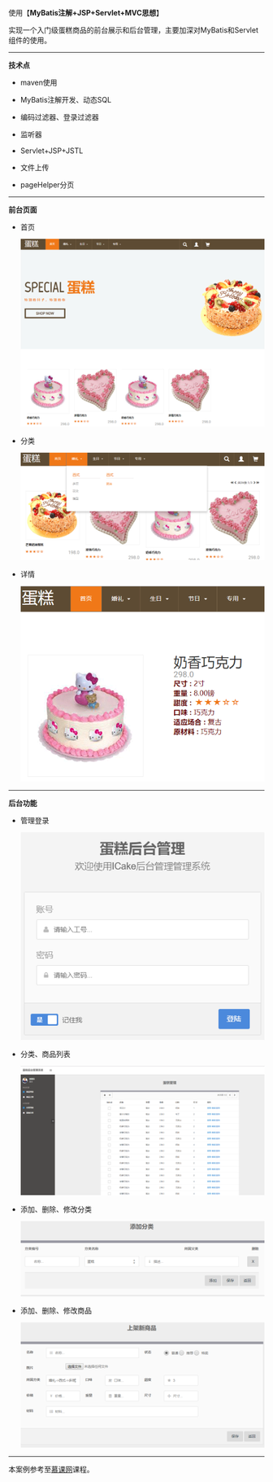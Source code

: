 使用【**MyBatis注解+JSP+Servlet+MVC思想**】

实现一个入门级蛋糕商品的前台展示和后台管理，主要加深对MyBatis和Servlet组件的使用。

------

**技术点**

- maven使用

- MyBatis注解开发、动态SQL

- 编码过滤器、登录过滤器

- 监听器

- Servlet+JSP+JSTL

- 文件上传

- pageHelper分页

------

**前台页面**

- 首页

  ![index-page](https://raw.githubusercontent.com/MaJesTySA/JavaWeb/master/img/Cake_Product_Management/CPM_index_page.png)

- 分类

  ![category](https://raw.githubusercontent.com/MaJesTySA/JavaWeb/master/img/Cake_Product_Management/CPM_catagory2.png)

- 详情

  ![detail](https://raw.githubusercontent.com/MaJesTySA/JavaWeb/master/img/Cake_Product_Management/CPM_detail.png)

------

**后台功能**


- 管理登录

  ![admin-login](https://raw.githubusercontent.com/MaJesTySA/JavaWeb/master/img/Cake_Product_Management/CPM_admin_login.png)

- 分类、商品列表

  ![cake-list](https://raw.githubusercontent.com/MaJesTySA/JavaWeb/master/img/Cake_Product_Management/CPM_admin_cakeList.png)

- 添加、删除、修改分类

  ![category-add](https://raw.githubusercontent.com/MaJesTySA/JavaWeb/master/img/Cake_Product_Management/CPM_admin_categoryAdd.png)

- 添加、删除、修改商品

  ![cake-add](https://raw.githubusercontent.com/MaJesTySA/JavaWeb/master/img/Cake_Product_Management/CPM_admin_cakeAdd.png)

------

本案例参考至[慕课网](https://www.imooc.com/)课程。
